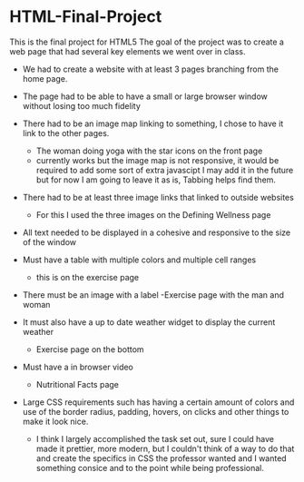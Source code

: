 # HTML-Final-Project
This is the final project for HTML5 
The goal of the project was to create a web page that had several key elements we went over in class.
 - We had to create a website with at least 3 pages branching from the home page.
 - The page had to be able to have a small or large browser window without losing too much fidelity 
 - There had to be an image map linking to something, I chose to have it link to the other pages. 
    - The woman doing yoga with the star icons on the front page
    - currently works but the image map is not responsive, it would be required to add some sort of
      extra javascipt I may add it in the future but for now I am going to leave it as is, Tabbing helps find them. 
    
 - There had to be at least three image links that linked to outside websites
    - For this I used the three images on the Defining Wellness page 
 - All text needed to be displayed in a cohesive and responsive to the size of the window
 - Must have a table with multiple colors and multiple cell ranges
     - this is on the exercise page
 - There must be an image with a label
    -Exercise page with the man and woman 
 - It must also have a up to date weather widget to display the current weather
    - Exercise page on the bottom
 - Must have a in browser video 
    - Nutritional Facts page
 - Large CSS requirements such has having a certain amount of colors and use of the border radius, 
    padding, hovers, on clicks and other things to make it look nice. 
    - I think I largely accomplished the task set out, sure I could have made it prettier, more modern,
      but I couldn't think of a way to do that and create the specifics in CSS the professor wanted and
      I wanted something consice and to the point while being professional. 
